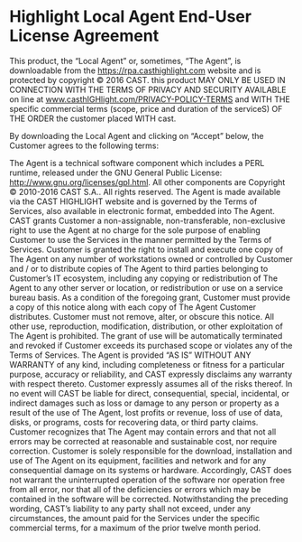 # Highlight Local Agent End-User License Agreement

This product, the “Local Agent” or, sometimes, “The Agent”, is downloadable from the https://rpa.casthighlight.com website and is protected by copyright © 2016 CAST. this product MAY ONLY BE USED IN CONNECTION WITH THE TERMS OF PRIVACY AND SECURITY AVAILABLE on line at www.casthIGHlight.com/PRIVACY-POLICY-TERMS and WITH THE specific commercial terms (scope, price and duration of the serviceS) OF THE ORDER the customer placed WITH cast.
 
By downloading the Local Agent and clicking on “Accept” below, the Customer agrees to the following terms:

The Agent is a technical software component which includes a PERL runtime, released under the GNU General Public License: http://www.gnu.org/licenses/gpl.html. All other components are Copyright © 2010-2016 CAST S.A.. All rights reserved. The Agent is made available via the CAST HIGHLIGHT website and is governed by the Terms of Services, also available in electronic format, embedded into The Agent. CAST grants Customer a non-assignable, non-transferable, non-exclusive right to use the Agent at no charge for the sole purpose of enabling Customer to use the Services in the manner permitted by the Terms of Services. Customer is granted the right to install and execute one copy of The Agent on any number of workstations owned or controlled by Customer and / or to distribute copies of The Agent to third parties belonging to Customer’s IT ecosystem, including any copying or redistribution of The Agent to any other server or location, or redistribution or use on a service bureau basis. As a condition of the foregoing grant, Customer must provide a copy of this notice along with each copy of The Agent Customer distributes. Customer must not remove, alter, or obscure this notice. All other use, reproduction, modification, distribution, or other exploitation of The Agent is prohibited. The grant of use will be automatically terminated and revoked if Customer exceeds its purchased scope or violates any of the Terms of Services. The Agent is provided “AS IS” WITHOUT ANY WARRANTY of any kind, including completeness or fitness for a particular purpose, accuracy or reliability, and CAST expressly disclaims any warranty with respect thereto. Customer expressly assumes all of the risks thereof. In no event will CAST be liable for direct, consequential, special, incidental, or indirect damages such as loss or damage to any person or property as a result of the use of The Agent, lost profits or revenue, loss of use of data, disks, or programs, costs for recovering data, or third party claims. Customer recognizes that The Agent may contain errors and that not all errors may be corrected at reasonable and sustainable cost, nor require correction. Customer is solely responsible for the download, installation and use of The Agent on its equipment, facilities and network and for any consequential damage on its systems or hardware. Accordingly, CAST does not warrant the uninterrupted operation of the software nor operation free from all error, nor that all of the deficiencies or errors which may be contained in the software will be corrected. Notwithstanding the preceding wording, CAST’s liability to any party shall not exceed, under any circumstances, the amount paid for the Services under the specific commercial terms, for a maximum of the prior twelve month period.
